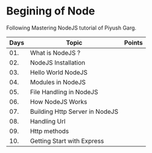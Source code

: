 # Begining of Node
Following Mastering NodeJS tutorial of Piyush Garg. 

| Days   | Topic        | Points |
| ---    |  ---         | ----- |
| 01.  |   What is NodeJS ? |        |
| 02. | NodeJS Installation | |
| 03. | Hello World NodeJS| |
| 04. | Modules in NodeJS | |
| 05. | File Handling in NodeJS | |
| 06. | How NodeJS Works | |
| 07. | Building Http Server in NodeJS | |
| 08. | Handling Url | |
| 09. | Http methods | |
| 10. | Getting Start with Express | |

